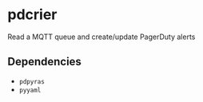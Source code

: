 # pdcrier

Read a MQTT queue and create/update PagerDuty alerts

## Dependencies

- `pdpyras`
- `pyyaml`